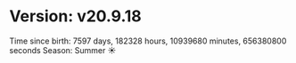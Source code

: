 # Version: v20.9.18
Time since birth: 7597 days, 182328 hours, 10939680 minutes, 656380800 seconds
Season: Summer ☀️
